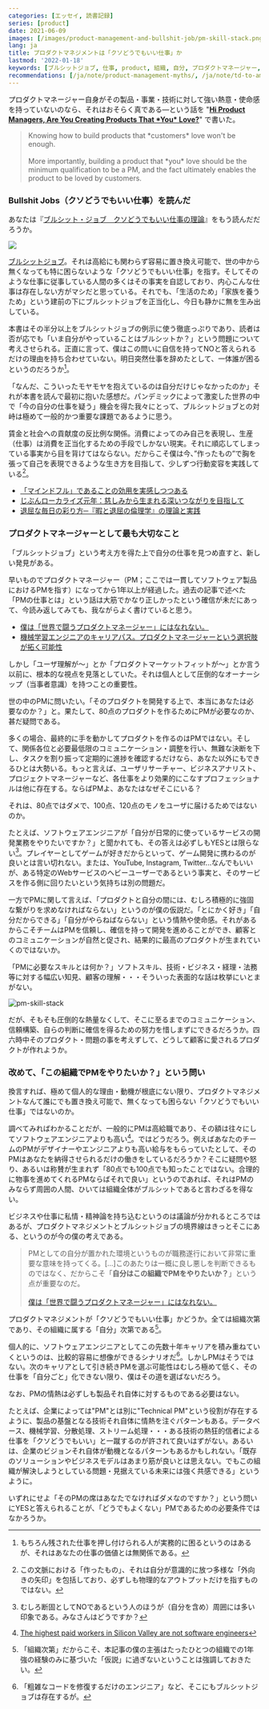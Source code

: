 ```yaml
---
categories: [エッセイ, 読書記録]
series: [product]
date: 2021-06-09
images: [/images/product-management-and-bullshit-job/pm-skill-stack.png]
lang: ja
title: プロダクトマネジメントは「クソどうでもいい仕事」か
lastmod: '2022-01-18'
keywords: [ブルシットジョブ, 仕事, product, 組織, 自分, プロダクトマネージャー, プロダクト, エンジニア, 情熱, love]
recommendations: [/ja/note/product-management-myths/, /ja/note/td-to-amazon/, /ja/note/first-quarter-as-a-product-manager/]
---
```


プロダクトマネージャー自身がその製品・事業・技術に対して強い熱意・使命感を持っていないのなら、それはおそらく真である&mdash;という話を "**[Hi Product Managers, Are You Creating Products That \*You\* Love?](/note/product-management-and-bullshit-job)**" で書いた。

> Knowing how to build products that \*customers\* love won't be enough.<br/><br/>More importantly, building a product that \*you\* love should be the minimum qualification to be a PM, and the fact ultimately enables the product to be loved by customers.

### Bullshit Jobs（クソどうでもいい仕事）を読んだ

あなたは『[ブルシット・ジョブ　クソどうでもいい仕事の理論](https://amzn.to/3x1IBe6)』をもう読んだだろうか。

<a href="https://www.amazon.co.jp/dp/B08Q368DRP?_encoding=UTF8&btkr=1&linkCode=li2&tag=takuti-22&linkId=4bc0a4130a94fb230bf10a8efd17f828&language=ja_JP&ref_=as_li_ss_il" target="_blank"><img border="0" src="//ws-fe.amazon-adsystem.com/widgets/q?_encoding=UTF8&ASIN=B08Q368DRP&Format=_SL160_&ID=AsinImage&MarketPlace=JP&ServiceVersion=20070822&WS=1&tag=takuti-22&language=ja_JP" ></a><img src="https://ir-jp.amazon-adsystem.com/e/ir?t=takuti-22&language=ja_JP&l=li2&o=9&a=B08Q368DRP" width="1" height="1" border="0" alt="" style="border:none !important; margin:0px !important;" />

[ブルシットジョブ](https://ja.wikipedia.org/wiki/%E3%83%96%E3%83%AB%E3%82%B7%E3%83%83%E3%83%88%E3%83%BB%E3%82%B8%E3%83%A7%E3%83%96)。それは高給にも関わらず容易に置き換え可能で、世の中から無くなっても特に困らないような「クソどうでもいい仕事」を指す。そしてそのような仕事に従事している人間の多くはその事実を自認しており、内心こんな仕事は存在しない方がマシだと思っている。それでも、「生活のため」「家族を養うため」という建前の下にブルシットジョブを正当化し、今日も静かに無を生み出している。

本書はその半分以上をブルシットジョブの例示に使う徹底っぷりであり、読者は否が応でも「いま自分がやっていることはブルシットか？」という問題について考えさせられる。正直に言って、僕はこの問いに自信を持ってNOと答えられるだけの理由を持ち合わせていない。明日突然仕事を辞めたとして、一体誰が困るというのだろうか[^1]。

「なんだ、こういったモヤモヤを抱えているのは自分だけじゃなかったのか」それが本書を読んで最初に抱いた感想だ。パンデミックによって激変した世界の中で「今の自分の仕事を疑う」機会を得た我々にとって、ブルシットジョブとの対峙は極めて一般的かつ重要な課題であるように思う。

賃金と社会への貢献度の反比例な関係。消費によってのみ自己を表現し、生産（仕事）は消費を正当化するための手段でしかない現実。それに順応してしまっている事実から目を背けてはならない。だからこそ僕は今、”作ったもの”で胸を張って自己を表現できるような生き方を目指して、少しずつ行動変容を実践している[^2]。

- [「マインドフル」であることの効用を実感しつつある](/ja/note/be-mindful/)
- [じぶんローカライズ元年：慈しみから生まれる深いつながりを目指して](/ja/note/2021/)
- [退屈な毎日の彩り方─『暇と退屈の倫理学』の理論と実践](/ja/note/boredom/)

### プロダクトマネージャーとして最も大切なこと

「ブルシットジョブ」という考え方を得た上で自分の仕事を見つめ直すと、新しい発見がある。

早いものでプロダクトマネージャー（PM；ここでは一貫してソフトウェア製品におけるPMを指す）になってから1年以上が経過した。過去の記事で述べた「PMの仕事とは」という話は大筋でかなり正しかったという確信が未だにあって、今読み返してみても、我ながらよく書けていると思う。

- [僕は「世界で闘うプロダクトマネージャー」にはなれない。](/ja/note/first-quarter-as-a-product-manager/)
- [機械学習エンジニアのキャリアパス。プロダクトマネージャーという選択肢が拓く可能性](https://offers.jp/media/sidejob/workstyle/a_1905)

しかし「ユーザ理解が〜」とか「プロダクトマーケットフィットが〜」とか言う以前に、根本的な視点を見落としていた。それは個人として圧倒的なオーナーシップ（当事者意識）を持つことの重要性。

世の中のPMに問いたい。「そのプロダクトを開発する上で、本当にあなたは必要なのか？」と。果たして、80点のプロダクトを作るためにPMが必要なのか、甚だ疑問である。

多くの場合、最終的に手を動かしてプロダクトを作るのはPMではない。そして、関係各位と必要最低限のコミュニケーション・調整を行い、無難な決断を下し、タスクを割り振って定期的に進捗を確認するだけなら、あなた以外にもできるひとは大勢いる。もっと言えば、ユーザリサーチャー、ビジネスアナリスト、プロジェクトマネージャーなど、各仕事をより効果的にこなすプロフェッショナルは他に存在する。ならばPMよ、あなたはなぜそこにいる？

それは、80点ではダメで、100点、120点のモノをユーザに届けるためではないのか。

たとえば、ソフトウェアエンジニアが「自分が日常的に使っているサービスの開発業務をやりたいですか？」と聞かれても、その答えは必ずしもYESとは限らない[^3]。プレイヤーとしてゲームが好きだからといって、ゲーム開発に携わるのが良いとは言い切れない。または、YouTube, Instagram, Twitter...なんでもいいが、ある特定のWebサービスのヘビーユーザーであるという事実と、そのサービスを作る側に回りたいという気持ちは別の問題だ。

一方でPMに関して言えば、「プロダクトと自分の間には、むしろ積極的に強固な繋がりを求めなければならない」というのが僕の仮説だ。「とにかく好き」「自分だからできる」「自分がやらねばならない」という情熱や使命感。それがあるからこそチームはPMを信頼し、確信を持って開発を進めることができ、顧客とのコミュニケーションが自然と促され、結果的に最高のプロダクトが生まれていくのではないか。

「PMに必要なスキルとは何か？」ソフトスキル、技術・ビジネス・経理・法務等に対する幅広い知見、顧客の理解・・・そういった表面的な話は枚挙にいとまがない。

![pm-skill-stack](/images/product-management-and-bullshit-job/pm-skill-stack.png)

だが、そもそも圧倒的な熱量なくして、そこに至るまでのコミュニケーション、信頼構築、自らの判断に確信を得るための努力を惜しまずにできるだろうか。四六時中そのプロダクト・問題の事を考えずして、どうして顧客に愛されるプロダクトが作れようか。

### 改めて、「この組織でPMをやりたいか？」という問い

換言すれば、極めて個人的な理由・動機が根底にない限り、プロダクトマネジメントなんて誰にでも置き換え可能で、無くなっても困らない「クソどうでもいい仕事」ではないのか。

調べてみればわかることだが、一般的にPMは高給職であり、その額は往々にしてソフトウェアエンジニアよりも高い[^4]。ではどうだろう。例えばあなたのチームのPMがデザイナーやエンジニアよりも高い給与をもらっていたとして、そのPMはあなたを納得させられるだけの働きをしているだろうか？そこに疑問や怒り、あるいは称賛が生まれず「80点でも100点でも知ったことではない。合理的に物事を進めてくれるPMならばそれで良い」というのであれば、それはPMのみならず周囲の人間、ひいては組織全体がブルシットであると言わざるを得ない。

ビジネスや仕事に私情・精神論を持ち込むというのは議論が分かれるところではあるが、プロダクトマネジメントとブルシットジョブの境界線はきっとそこにある、というのが今の僕の考えである。

> PMとしての自分が置かれた環境というものが職務遂行において非常に重要な意味を持ってくる。[...]このあたりは一概に良し悪しを判断できるものではなく、だからこそ「**自分はこの組織でPMをやりたいか？**」という点が重要なのだ。<br/><br/>[僕は「世界で闘うプロダクトマネージャー」にはなれない。](/ja/note/first-quarter-as-a-product-manager/)

プロダクトマネジメントが「クソどうでもいい仕事」かどうか。全ては組織次第であり、その組織に属する「自分」次第である[^5]。

個人的に、ソフトウェアエンジニアとしてこの先数十年キャリアを積み重ねていくというのは、比較的容易に想像ができるシナリオだ[^6]。しかしPMはそうではない。次のキャリアとして引き続きPMを選ぶ可能性はむしろ極めて低く、その仕事を「自分ごと」化できない限り、僕はその道を選ばないだろう。

なお、PMの情熱は必ずしも製品それ自体に対するものである必要はない。

たとえば、企業によっては"PM"とは別に"Technical PM"という役割が存在するように、製品の基盤となる技術それ自体に情熱を注ぐパターンもある。データベース、機械学習、分散処理、ストリーム処理・・・ある技術の熱狂的信者による仕事を「クソどうでもいい」と一蹴するのが許されて良いはずがない。あるいは、企業のビジョンそれ自体が動機となるパターンもあるかもしれない。「既存のソリューションやビジネスモデルはあまり筋が良いとは思えない。でもこの組織が解決しようとしている問題・見据えている未来には強く共感できる」というように。

いずれにせよ「そのPMの席はあなたでなければダメなのですか？」という問いにYESと答えられることが、「どうでもよくない」PMであるための必要条件ではなかろうか。

[^1]: もちろん残された仕事を押し付けられる人が実務的に困るというのはあるが、それはあなたの仕事の価値とは無関係である。
[^2]: この文脈における「作ったもの」、それは自分が意識的に放つ多様な「外向きの矢印」を包括しており、必ずしも物理的なアウトプットだけを指すものではない。
[^3]: むしろ断固としてNOであるという人のほうが（自分を含め）周囲には多い印象である。みなさんはどうですか？
[^4]: [The highest paid workers in Silicon Valley are not software engineers](https://qz.com/766658/the-highest-paid-workers-in-silicon-valley-are-not-software-engineers/)
[^5]: 「組織次第」だからこそ、本記事の僕の主張はたったひとつの組織での1年強の経験のみに基づいた「仮説」に過ぎないということは強調しておきたい。
[^6]: 「粗雑なコードを修復するだけのエンジニア」など、そこにもブルシットジョブは存在するが。
